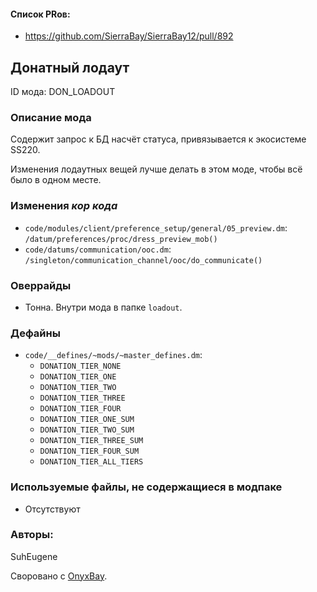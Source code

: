 
#### Список PRов:

- https://github.com/SierraBay/SierraBay12/pull/892
<!--
  Ссылки на PRы, связанные с модом:
  - Создание
  - Большие изменения
-->

<!-- Название мода. Не важно на русском или на английском. -->
## Донатный лодаут

ID мода: DON_LOADOUT
<!--
  Название модпака прописными буквами, СОЕДИНЁННЫМИ_ПОДЧЁРКИВАНИЕМ,
  которое ты будешь использовать для обозначения файлов.
-->

### Описание мода

Содержит запрос к БД насчёт статуса, привязывается к экосистеме SS220.

Изменения лодаутных вещей лучше делать в этом моде, чтобы всё было в одном месте.
<!--
  Что он делает, что добавляет: что, куда, зачем и почему - всё здесь.
  А также любая полезная информация.
-->

### Изменения *кор кода*

- `code/modules/client/preference_setup/general/05_preview.dm`: `/datum/preferences/proc/dress_preview_mob()`
- `code/datums/communication/ooc.dm`: `/singleton/communication_channel/ooc/do_communicate()`
<!--
  Если вы редактировали какие-либо процедуры или переменные в кор коде,
  они должны быть указаны здесь.
  Нужно указать и файл, и процедуры/переменные.

  Изменений нет - напиши "Отсутствуют"
-->

### Оверрайды

- Тонна. Внутри мода в папке `loadout`.
<!--
  Если ты добавлял новый модульный оверрайд, его нужно указать здесь.
  Здесь указываются оверрайды в твоём моде и папке `_master_files`

  Изменений нет - напиши "Отсутствуют"
-->

### Дефайны

- `code/__defines/~mods/~master_defines.dm`:
  - `DONATION_TIER_NONE`
  - `DONATION_TIER_ONE`
  - `DONATION_TIER_TWO`
  - `DONATION_TIER_THREE`
  - `DONATION_TIER_FOUR`
  - `DONATION_TIER_ONE_SUM`
  - `DONATION_TIER_TWO_SUM`
  - `DONATION_TIER_THREE_SUM`
  - `DONATION_TIER_FOUR_SUM`
  - `DONATION_TIER_ALL_TIERS`
<!--
  Если требовалось добавить какие-либо дефайны, укажи файлы,
  в которые ты их добавил, а также перечисли имена.
  И то же самое, если ты используешь дефайны, определённые другим модом.

  Не используешь - напиши "Отсутствуют"
-->

### Используемые файлы, не содержащиеся в модпаке

- Отсутствуют
<!--
  Будь то немодульный файл или модульный файл, который не содержится в папке,
  принадлежащей этому конкретному моду, он должен быть упомянут здесь.
  Хорошими примерами являются иконки или звуки, которые используются одновременно
  несколькими модулями, или что-либо подобное.
-->

### Авторы:

SuhEugene

Своровано с [OnyxBay](https://github.com/ChaoticOnyx/OnyxBay).
<!--
  Здесь находится твой никнейм
  Если работал совместно - никнеймы тех, кто помогал.
  В случае порта чего-либо должна быть ссылка на источник.
-->

